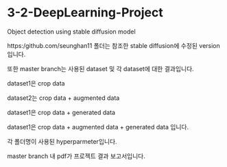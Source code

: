 # 3-2-DeepLearning-Project
Object detection using stable diffusion model

https:/github.com/seunghan11 폴더는 참조한 stable diffusion에 수정된 version입니다.

또한 master branch는 사용된 dataset 및 각 dataset에 대한 결과입니다.

dataset1은 crop data

dataset2는 crop data + augmented data

dataset1은 crop data + generated data

dataset1은 crop data + augmented data + generated data 입니다.

각 폴더명이 사용된 hyperparmeter입니다.

master branch 내 pdf가 프로젝트 결과 보고서입니다.

